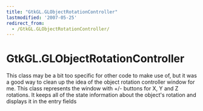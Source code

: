 ```yaml
---
title: "GtkGL.GLObjectRotationController"
lastmodified: '2007-05-25'
redirect_from:
  - /GtkGL.GLObjectRotationController/
---
```


GtkGL.GLObjectRotationController
================================

This class may be a bit too specific for other code to make use of, but it was a good way to clean up the idea of the object rotation controller window for me. This class represents the window with +/- buttons for X, Y and Z rotations. It keeps all of the state information about the object's rotation and displays it in the entry fields
